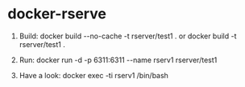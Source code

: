 docker-rserve
=============
1) Build: 
docker build --no-cache -t rserver/test1 .
or
docker build -t rserver/test1 .

2) Run:
docker run -d -p 6311:6311 --name rserv1 rserver/test1

3) Have a look:
docker exec -ti rserv1 /bin/bash



